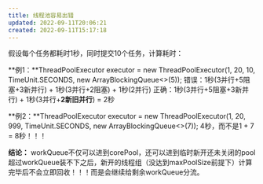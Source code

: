 ```yaml
---
title: 线程池容易出错
updated: 2022-09-11T20:06:21
created: 2022-09-11T15:17:18
---
```


假设每个任务都耗时1秒，同时提交10个任务，计算耗时：

**例1：**ThreadPoolExecutor executor = new ThreadPoolExecutor(1, 20, 10, TimeUnit.SECONDS, new ArrayBlockingQueue\<\>(5));
错误：1秒(3并行+5阻塞+3新并行) + 1秒(3并行+2阻塞) + 1秒(2并行)
正确：1秒(3并行+5阻塞+3新并行) + 1秒(3并行+**2新旧并行**) = 2秒

**例2：**ThreadPoolExecutor executor = new ThreadPoolExecutor(1, 20, 999, TimeUnit.SECONDS, new ArrayBlockingQueue\<\>(7));
4秒，而不是1 + 7 = 8秒！！！

**结论：**
workQueue不仅可以进到corePool，还可以进到临时新开还未关闭的pool
超过workQueue装不下之后，新开的线程组（没达到maxPoolSize前提下）计算完毕后不会立即回收！！！而是会继续给剩余workQueue分流。
